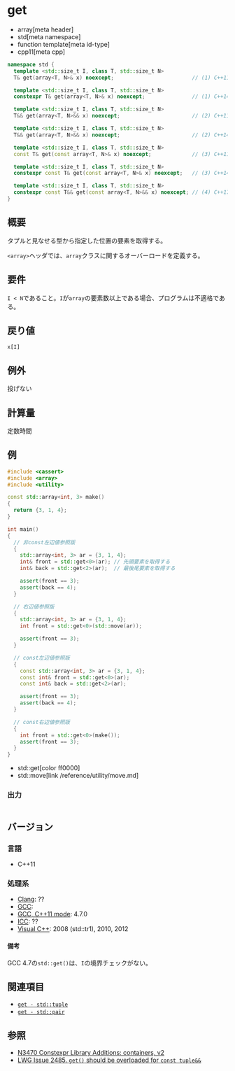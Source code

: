 # get
* array[meta header]
* std[meta namespace]
* function template[meta id-type]
* cpp11[meta cpp]

```cpp
namespace std {
  template <std::size_t I, class T, std::size_t N>
  T& get(array<T, N>& x) noexcept;                         // (1) C++11

  template <std::size_t I, class T, std::size_t N>
  constexpr T& get(array<T, N>& x) noexcept;               // (1) C++14

  template <std::size_t I, class T, std::size_t N>
  T&& get(array<T, N>&& x) noexcept;                       // (2) C++11

  template <std::size_t I, class T, std::size_t N>
  T&& get(array<T, N>&& x) noexcept;                       // (2) C++14

  template <std::size_t I, class T, std::size_t N>
  const T& get(const array<T, N>& x) noexcept;             // (3) C++11

  template <std::size_t I, class T, std::size_t N>
  constexpr const T& get(const array<T, N>& x) noexcept;   // (3) C++14

  template <std::size_t I, class T, std::size_t N>
  constexpr const T&& get(const array<T, N>&& x) noexcept; // (4) C++17
}
```

## 概要
タプルと見なせる型から指定した位置の要素を取得する。

`<array>`ヘッダでは、`array`クラスに関するオーバーロードを定義する。


## 要件
`I < N`であること。`I`が`array`の要素数以上である場合、プログラムは不適格である。


## 戻り値
`x[I]`


## 例外
投げない


## 計算量
定数時間


## 例
```cpp example
#include <cassert>
#include <array>
#include <utility>

const std::array<int, 3> make()
{
  return {3, 1, 4};
}

int main()
{
  // 非const左辺値参照版
  {
    std::array<int, 3> ar = {3, 1, 4};
    int& front = std::get<0>(ar); // 先頭要素を取得する
    int& back = std::get<2>(ar);  // 最後尾要素を取得する

    assert(front == 3);
    assert(back == 4);
  }

  // 右辺値参照版
  {
    std::array<int, 3> ar = {3, 1, 4};
    int front = std::get<0>(std::move(ar));

    assert(front == 3);
  }

  // const左辺値参照版
  {
    const std::array<int, 3> ar = {3, 1, 4};
    const int& front = std::get<0>(ar);
    const int& back = std::get<2>(ar);

    assert(front == 3);
    assert(back == 4);
  }

  // const右辺値参照版
  {
    int front = std::get<0>(make());
    assert(front == 3);
  }
}
```
* std::get[color ff0000]
* std::move[link /reference/utility/move.md]


### 出力
```
```


## バージョン
### 言語
- C++11

### 処理系
- [Clang](/implementation.md#clang): ??
- [GCC](/implementation.md#gcc): 
- [GCC, C++11 mode](/implementation.md#gcc): 4.7.0
- [ICC](/implementation.md#icc): ??
- [Visual C++](/implementation.md#visual_cpp): 2008 (std::tr1), 2010, 2012

#### 備考
GCC 4.7の`std::get()`は、`I`の境界チェックがない。


## 関連項目
- [`get - std::tuple`](/reference/tuple/tuple/get.md)
- [`get - std::pair`](/reference/utility/pair/get.md)


## 参照
- [N3470 Constexpr Library Additions: containers, v2](http://www.open-std.org/jtc1/sc22/wg21/docs/papers/2012/n3470.html)
- [LWG Issue 2485. `get()` should be overloaded for `const tuple&&`](https://wg21.cmeerw.net/lwg/issue2485)
